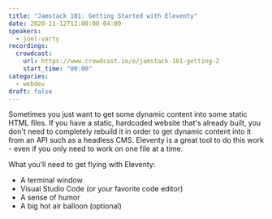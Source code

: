 ```yaml
---
title: "Jamstack 101: Getting Started with Eleventy"
date: 2020-11-12T12:00:00-04:00
speakers:
  - joel-varty
recordings:
  crowdcast:
    url: https://www.crowdcast.io/e/jamstack-101-getting-2
    start_time: "00:00"
categories:
  - webdev
draft: false
---
```


Sometimes you just want to get some dynamic content into some static HTML files. If you have a static, hardcoded website that's already built, you don't need to completely rebuild it in order to get dynamic content into it from an API such as a headless CMS. Eleventy is a great tool to do this work - even if you only need to work on one file at a time.

What you’ll need to get flying with Eleventy:

* A terminal window
* Visual Studio Code (or your favorite code editor)
* A sense of humor
* A big hot air balloon (optional)
